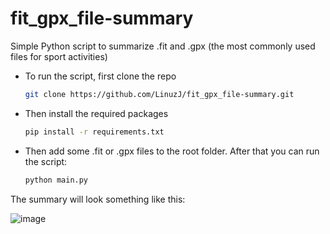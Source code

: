 # fit_gpx_file-summary
Simple Python script to summarize .fit and .gpx (the most commonly used files for sport activities)

- To run the script, first clone the repo
   ```sh
   git clone https://github.com/LinuzJ/fit_gpx_file-summary.git
   ```
- Then install the required packages
   ```sh
   pip install -r requirements.txt 
   ```
- Then add some .fit or .gpx files to the root folder. After that you can run the script:
   ```sh
   python main.py
   ```

The summary will look something like this:

![image](https://user-images.githubusercontent.com/68393238/125774340-48888aa8-cab3-4ba5-a426-0fded4205f47.png)
